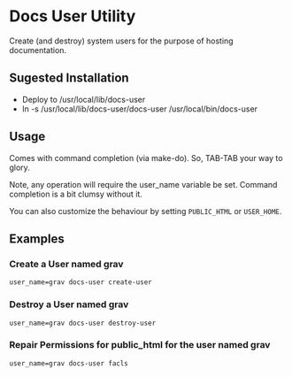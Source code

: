 
# Docs User Utility

Create (and destroy) system users for the purpose of hosting documentation.

## Sugested Installation

* Deploy to /usr/local/lib/docs-user
* ln -s /usr/local/lib/docs-user/docs-user /usr/local/bin/docs-user

## Usage

Comes with command completion (via make-do). So, TAB-TAB your way to glory.

Note, any operation will require the user_name variable be set. Command completion is a bit clumsy without it.

You can also customize the behaviour by setting `PUBLIC_HTML` or `USER_HOME`.

## Examples

### Create a User named grav

`user_name=grav docs-user create-user`

### Destroy a User named grav

`user_name=grav docs-user destroy-user`

### Repair Permissions for public_html for the user named grav

`user_name=grav docs-user facls`
